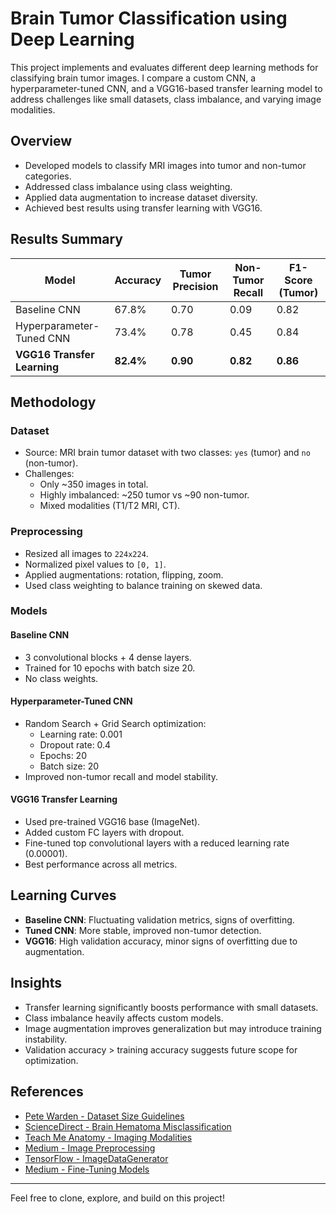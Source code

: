 # Brain Tumor Classification using Deep Learning

This project implements and evaluates different deep learning methods for classifying brain tumor images. I compare a custom CNN, a hyperparameter-tuned CNN, and a VGG16-based transfer learning model to address challenges like small datasets, class imbalance, and varying image modalities.

## Overview

- Developed models to classify MRI images into tumor and non-tumor categories.
- Addressed class imbalance using class weighting.
- Applied data augmentation to increase dataset diversity.
- Achieved best results using transfer learning with VGG16.

## Results Summary

| Model                     | Accuracy | Tumor Precision | Non-Tumor Recall | F1-Score (Tumor) |
|--------------------------|----------|------------------|------------------|------------------|
| Baseline CNN             | 67.8%    | 0.70             | 0.09             | 0.82             |
| Hyperparameter-Tuned CNN | 73.4%    | 0.78             | 0.45             | 0.84             |
| **VGG16 Transfer Learning** | **82.4%** | **0.90**         | **0.82**         | **0.86**         |

## Methodology

### Dataset

- Source: MRI brain tumor dataset with two classes: `yes` (tumor) and `no` (non-tumor).
- Challenges:
  - Only ~350 images in total.
  - Highly imbalanced: ~250 tumor vs ~90 non-tumor.
  - Mixed modalities (T1/T2 MRI, CT).

### Preprocessing

- Resized all images to `224x224`.
- Normalized pixel values to `[0, 1]`.
- Applied augmentations: rotation, flipping, zoom.
- Used class weighting to balance training on skewed data.

### Models

#### Baseline CNN

- 3 convolutional blocks + 4 dense layers.
- Trained for 10 epochs with batch size 20.
- No class weights.

#### Hyperparameter-Tuned CNN

- Random Search + Grid Search optimization:
  - Learning rate: 0.001
  - Dropout rate: 0.4
  - Epochs: 20
  - Batch size: 20
- Improved non-tumor recall and model stability.

#### VGG16 Transfer Learning

- Used pre-trained VGG16 base (ImageNet).
- Added custom FC layers with dropout.
- Fine-tuned top convolutional layers with a reduced learning rate (0.00001).
- Best performance across all metrics.

## Learning Curves

- **Baseline CNN**: Fluctuating validation metrics, signs of overfitting.
- **Tuned CNN**: More stable, improved non-tumor detection.
- **VGG16**: High validation accuracy, minor signs of overfitting due to augmentation.

## Insights

- Transfer learning significantly boosts performance with small datasets.
- Class imbalance heavily affects custom models.
- Image augmentation improves generalization but may introduce training instability.
- Validation accuracy > training accuracy suggests future scope for optimization.

## References

- [Pete Warden - Dataset Size Guidelines](https://petewarden.com/2017/12/14/how-many-images-do-you-need-to-train-a-neural-network/)
- [ScienceDirect - Brain Hematoma Misclassification](https://www.sciencedirect.com/science/article/abs/pii/S1878875021013589)
- [Teach Me Anatomy - Imaging Modalities](https://teachmeanatomy.info/the-basics/imaging/)
- [Medium - Image Preprocessing](https://medium.com/@maahip1304/the-complete-guide-to-image-preprocessing-techniques-in-python-dca30804550c)
- [TensorFlow - ImageDataGenerator](https://www.tensorflow.org/api_docs/python/tf/keras/preprocessing/image/ImageDataGenerator)
- [Medium - Fine-Tuning Models](https://medium.com/@amanatulla1606/fine-tuning-the-model-what-why-and-how-e7fa52bc8ddf)


---

Feel free to clone, explore, and build on this project!
